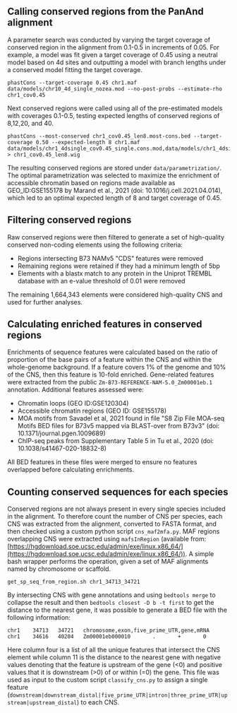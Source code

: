 ## Calling conserved regions from the PanAnd alignment

A parameter search was conducted by varying the target coverage of conserved region in the alignment from 0.1-0.5 in increments of 0.05. For example, a model was fit given a target coverage of 0.45 using a neutral model based on 4d sites and outputting a model with branch lengths under a conserved model fitting the target coverage. 

```
phastCons --target-coverage 0.45 chr1.maf data/models/chr10_4d_single_nozea.mod --no-post-probs --estimate-rho chr1_cov0.45
```

Next conserved regions were called using all of the pre-estimated models with coverages 0.1-0.5, testing expected lengths of conserved regions of 8,12,20, and 40. 

```
phastCons --most-conserved chr1_cov0.45_len8.most-cons.bed --target-coverage 0.50 --expected-length 8 chr1.maf data/models/chr1_4dsingle_cov0.45_single.cons.mod,data/models/chr1_4dsingle_cov0.45_single.noncons.mod  > chr1_cov0.45_len8.wig
```

The resulting conserved regions are stored under `data/parametrization/`. The optimal parametrization was selected to maximize the enrichment of accessible chromatin based on regions made available as GEO_ID:GSE155178 by Marand et al., 2021 (doi: 10.1016/j.cell.2021.04.014), which led to an optimal expected length of 8 and target coverage of 0.45.

## Filtering conserved regions

Raw conserved regions were then filtered to generate a set of high-quality conserved non-coding elements using the following criteria:

* Regions intersecting B73 NAMv5 "CDS" features were removed
* Remaining regions were retained if they had a minimum length of 5bp
* Elements with a blastx match to any protein in the Uniprot TREMBL database with an e-value threshold of 0.01 were removed

The remaining 1,664,343 elements were considered high-quality CNS and used for further analyses. 

## Calculating enriched features in conserved regions

Enrichments of sequence features were calculated based on the ratio of proportion of the base pairs of a feature within the CNS and within the whole-genome background. If a feature covers 1% of the genome and 10% of the CNS, then this feature is 10-fold enriched. Gene-related features were extracted from the public `Zm-B73-REFERENCE-NAM-5.0_Zm00001eb.1` annotation. Additional features assessed were:

* Chromatin loops (GEO ID:GSE120304) 
* Accessible chromatin regions (GEO ID: GSE155178)
* MOA motifs from Savadel et al, 2021 found in file "S8 Zip File MOA-seq Motifs BED files for B73v5 mapped via BLAST-over from B73v3" (doi: 10.1371/journal.pgen.1009689)
* ChIP-seq peaks from Supplementary Table 5 in Tu et al., 2020 (doi: 10.1038/s41467-020-18832-8) 

All BED features in these files were merged to ensure no features overlapped before calculating enrichments.

## Counting conserved sequences for each species

Conserved regions are not always present in every single species included in the alignment. To therefore count the number of CNS per species, each CNS was extracted from the alignment, converted to FASTA format, and then checked using a custom python script `cns_maf2mfa.py`. MAF regions overlapping CNS were extracted using `mafsInRegion` (available from: [https://hgdownload.soe.ucsc.edu/admin/exe/linux.x86_64/](https://hgdownload.soe.ucsc.edu/admin/exe/linux.x86_64/)). A simple bash wrapper performs the operation, given a set of MAF alignments named by chromosome or scaffold. 

```
get_sp_seq_from_region.sh chr1_34713_34721
```

By intersecting CNS with gene annotations and using `bedtools merge` to collapse the result and then `bedtools closest -D b -t first` to get the distance to the nearest gene, it was possible to generate a BED file with the following information:
```
chr1    34713   34721   chromosome,exon,five_prime_UTR,gene,mRNA        chr1    34616   40204   Zm00001eb000010       .       +       0
```
Here column four is a list of all the unique features that intersect the CNS element while column 11 is the distance to the nearest gene with negative values denoting that the feature is upstream of the gene (<0) and positive values that it is downstream (>0) of or within (=0) the gene. This file was used as input to the custom script `classify_cns.py` to assign a single feature (`downstream|downstream_distal|five_prime_UTR|intron|three_prime_UTR|upstream|upstream_distal`) to each CNS.


